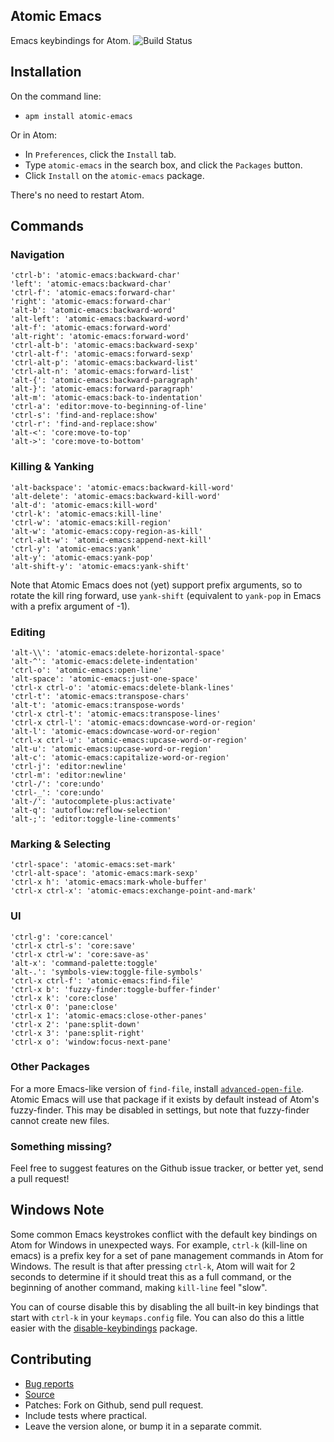 ## Atomic Emacs

Emacs keybindings for Atom.
![Build Status](https://travis-ci.org/avendael/atomic-emacs.svg?branch=master)

## Installation

On the command line:

 * `apm install atomic-emacs`

Or in Atom:

 * In `Preferences`, click the `Install` tab.
 * Type `atomic-emacs` in the search box, and click the `Packages` button.
 * Click `Install` on the `atomic-emacs` package.

There's no need to restart Atom.

## Commands

### Navigation

    'ctrl-b': 'atomic-emacs:backward-char'
    'left': 'atomic-emacs:backward-char'
    'ctrl-f': 'atomic-emacs:forward-char'
    'right': 'atomic-emacs:forward-char'
    'alt-b': 'atomic-emacs:backward-word'
    'alt-left': 'atomic-emacs:backward-word'
    'alt-f': 'atomic-emacs:forward-word'
    'alt-right': 'atomic-emacs:forward-word'
    'ctrl-alt-b': 'atomic-emacs:backward-sexp'
    'ctrl-alt-f': 'atomic-emacs:forward-sexp'
    'ctrl-alt-p': 'atomic-emacs:backward-list'
    'ctrl-alt-n': 'atomic-emacs:forward-list'
    'alt-{': 'atomic-emacs:backward-paragraph'
    'alt-}': 'atomic-emacs:forward-paragraph'
    'alt-m': 'atomic-emacs:back-to-indentation'
    'ctrl-a': 'editor:move-to-beginning-of-line'
    'ctrl-s': 'find-and-replace:show'
    'ctrl-r': 'find-and-replace:show'
    'alt-<': 'core:move-to-top'
    'alt->': 'core:move-to-bottom'

### Killing & Yanking

    'alt-backspace': 'atomic-emacs:backward-kill-word'
    'alt-delete': 'atomic-emacs:backward-kill-word'
    'alt-d': 'atomic-emacs:kill-word'
    'ctrl-k': 'atomic-emacs:kill-line'
    'ctrl-w': 'atomic-emacs:kill-region'
    'alt-w': 'atomic-emacs:copy-region-as-kill'
    'ctrl-alt-w': 'atomic-emacs:append-next-kill'
    'ctrl-y': 'atomic-emacs:yank'
    'alt-y': 'atomic-emacs:yank-pop'
    'alt-shift-y': 'atomic-emacs:yank-shift'

Note that Atomic Emacs does not (yet) support prefix arguments, so to rotate the
kill ring forward, use `yank-shift` (equivalent to `yank-pop` in Emacs with a
prefix argument of -1).

### Editing

    'alt-\\': 'atomic-emacs:delete-horizontal-space'
    'alt-^': 'atomic-emacs:delete-indentation'
    'ctrl-o': 'atomic-emacs:open-line'
    'alt-space': 'atomic-emacs:just-one-space'
    'ctrl-x ctrl-o': 'atomic-emacs:delete-blank-lines'
    'ctrl-t': 'atomic-emacs:transpose-chars'
    'alt-t': 'atomic-emacs:transpose-words'
    'ctrl-x ctrl-t': 'atomic-emacs:transpose-lines'
    'ctrl-x ctrl-l': 'atomic-emacs:downcase-word-or-region'
    'alt-l': 'atomic-emacs:downcase-word-or-region'
    'ctrl-x ctrl-u': 'atomic-emacs:upcase-word-or-region'
    'alt-u': 'atomic-emacs:upcase-word-or-region'
    'alt-c': 'atomic-emacs:capitalize-word-or-region'
    'ctrl-j': 'editor:newline'
    'ctrl-m': 'editor:newline'
    'ctrl-/': 'core:undo'
    'ctrl-_': 'core:undo'
    'alt-/': 'autocomplete-plus:activate'
    'alt-q': 'autoflow:reflow-selection'
    'alt-;': 'editor:toggle-line-comments'

### Marking & Selecting

    'ctrl-space': 'atomic-emacs:set-mark'
    'ctrl-alt-space': 'atomic-emacs:mark-sexp'
    'ctrl-x h': 'atomic-emacs:mark-whole-buffer'
    'ctrl-x ctrl-x': 'atomic-emacs:exchange-point-and-mark'

### UI

    'ctrl-g': 'core:cancel'
    'ctrl-x ctrl-s': 'core:save'
    'ctrl-x ctrl-w': 'core:save-as'
    'alt-x': 'command-palette:toggle'
    'alt-.': 'symbols-view:toggle-file-symbols'
    'ctrl-x ctrl-f': 'atomic-emacs:find-file'
    'ctrl-x b': 'fuzzy-finder:toggle-buffer-finder'
    'ctrl-x k': 'core:close'
    'ctrl-x 0': 'pane:close'
    'ctrl-x 1': 'atomic-emacs:close-other-panes'
    'ctrl-x 2': 'pane:split-down'
    'ctrl-x 3': 'pane:split-right'
    'ctrl-x o': 'window:focus-next-pane'

### Other Packages

For a more Emacs-like version of `find-file`, install
[`advanced-open-file`](https://atom.io/packages/advanced-open-file). Atomic
Emacs will use that package if it exists by default instead of Atom's
fuzzy-finder. This may be disabled in settings, but note that fuzzy-finder
cannot create new files.

### Something missing?

Feel free to suggest features on the Github issue tracker, or better yet, send a
pull request!

## Windows Note

Some common Emacs keystrokes conflict with the default key bindings on Atom for
Windows in unexpected ways. For example, `ctrl-k` (kill-line on emacs) is a
prefix key for a set of pane management commands in Atom for Windows. The result
is that after pressing `ctrl-k`, Atom will wait for 2 seconds to determine if it
should treat this as a full command, or the beginning of another command, making
`kill-line` feel "slow".

You can of course disable this by disabling the all built-in key bindings that
start with `ctrl-k` in your `keymaps.config` file. You can also do this a little
easier with the [disable-keybindings][disable-keybindings] package.

[disable-keybindings]: https://atom.io/packages/disable-keybindings

## Contributing

* [Bug reports](https://github.com/avendael/atomic-emacs/issues)
* [Source](https://github.com/avendael/atomic-emacs)
* Patches: Fork on Github, send pull request.
 * Include tests where practical.
 * Leave the version alone, or bump it in a separate commit.
